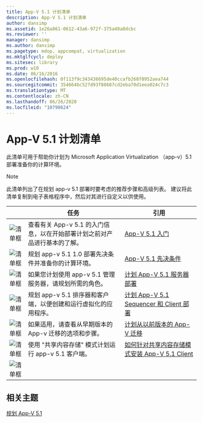 ```yaml
---
title: App-V 5.1 计划清单
description: App-V 5.1 计划清单
author: dansimp
ms.assetid: 1e26a861-0612-43a6-972f-375a40a8dcbc
ms.reviewer: ''
manager: dansimp
ms.author: dansimp
ms.pagetype: mdop, appcompat, virtualization
ms.mktglfcycl: deploy
ms.sitesec: library
ms.prod: w10
ms.date: 06/16/2016
ms.openlocfilehash: 0f113f9c343436695de40ccafb268f8952aea744
ms.sourcegitcommit: 354664bc527d93f80687cd2eba70d1eea024c7c3
ms.translationtype: MT
ms.contentlocale: zh-CN
ms.lasthandoff: 06/26/2020
ms.locfileid: "10798624"
---
```

# App-V 5.1 计划清单

此清单可用于帮助你计划为 Microsoft Application Virtualization （app-v）5.1 部署准备你的计算环境。

> [!NOTE]
> 此清单列出了在规划 app-v 5.1 部署时要考虑的推荐步骤和高级列表。 建议将此清单复制到电子表格程序中，然后对其进行自定义以供使用。

| |任务 |引用 |
|-|-|-|
|![清单框](images/checklistbox.gif) |查看有关 App-v 5.1 的入门信息，以在开始部署计划之前对产品进行基本的了解。|[App-V 5.1 入门](getting-started-with-app-v-51.md)|
|![清单框](images/checklistbox.gif) |规划 app-v 5.1 1.0 部署先决条件并准备你的计算环境。|[App-V 5.1 先决条件](app-v-51-prerequisites.md)|
|![清单框](images/checklistbox.gif) |如果您计划使用 app-v 5.1 管理服务器，请规划所需的角色。|[计划 App-V 5.1 服务器部署](planning-for-the-app-v-51-server-deployment.md)|
|![清单框](images/checklistbox.gif) |规划 app-v 5.1 排序器和客户端，以便创建和运行虚拟化的应用程序。|[计划 App-V 5.1 Sequencer 和 Client 部署](planning-for-the-app-v-51-sequencer-and-client-deployment.md)|
|![清单框](images/checklistbox.gif) |如果适用，请查看从早期版本的 App-v 迁移的选项和步骤。|[计划从以前版本的 App-V 迁移](planning-for-migrating-from-a-previous-version-of-app-v51.md)|
|![清单框](images/checklistbox.gif) |使用 "共享内容存储" 模式计划运行 app-v 5.1 客户端。|[如何针对共享内容存储模式安装 App-V 5.1 Client](how-to-install-the-app-v-51-client-for-shared-content-store-mode.md)|
|![清单框](images/checklistbox.gif) |         |         |

## 相关主题

[规划 App-V 5.1](planning-for-app-v-51.md)
